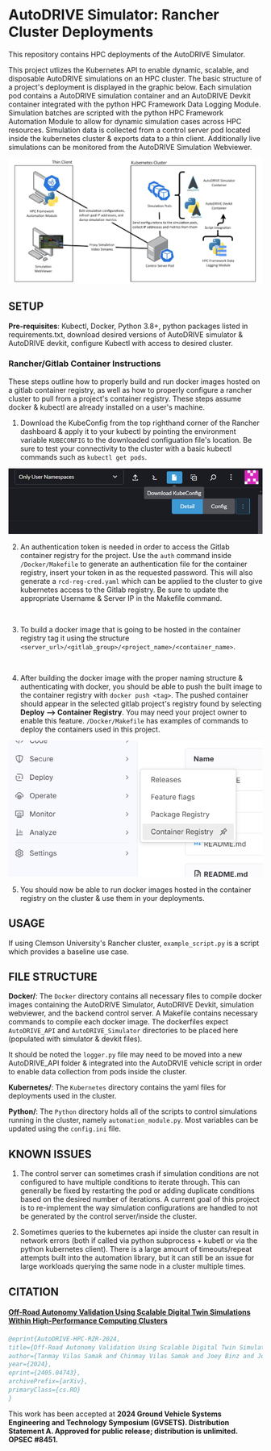 # AutoDRIVE Simulator: Rancher Cluster Deployments

This repository contains HPC deployments of the AutoDRIVE Simulator.

This project utlizes the Kubernetes API to enable dynamic, scalable, and disposable AutoDRIVE simulations on an HPC cluster. The basic structure of a project's deployment is displayed in the graphic below. Each simulation pod contains a AutoDRIVE simulation container and an AutoDRIVE Devkit container integrated with the python HPC Framework Data Logging Module. Simulation batches are scripted with the python HPC Framework Automation Module to allow for dynamic simulation cases across HPC resources. Simulation data is collected from a control server pod located inside the kubernetes cluster & exports data to a thin client. Additionally live simulations can be monitored from the AutoDRIVE Simulation Webviewer. 

![Workflow Diagram](/Media/hpc_system_overview.png)

## SETUP

**Pre-requisites**: Kubectl, Docker, Python 3.8+, python packages listed in requirements.txt, download desired versions
of AutoDRIVE simulator & AutoDRIVE devkit, configure Kubectl with access to desired cluster.
<!-- todo: add setup steps
- install k8
- install docker 
- install python & necessary packages
 - requirement.txt
- Download AutoDRIVE Devkit & Simulator
- Pull Dockerfiles -->

### Rancher/Gitlab Container Instructions

These steps outline how to properly build and run docker images hosted on a gitlab container registry, as well as how to properly configure a rancher cluster to pull from a project's container registry. These steps assume docker & kubectl are already installed on a user's machine.


1. Download the KubeConfig from the top righthand corner of the Rancher dashboard & apply it to your kubectl by pointing the environment variable ``` KUBECONFIG ``` to the downloaded configuation file's location. Be sure to test your connectivity to the cluster with a basic kubectl commands such as ``` kubectl get pods ```.

![KubeConfig Download](/Media/kubeconfig_download.png)
<br>

2. An authentication token is needed in order to access the Gitlab container registry for the project. Use the ``` auth ``` command inside ```/Docker/Makefile``` to generate an authentication file for the container registry, insert your token in as the requested password. This will also generate a ``` rcd-reg-cred.yaml ``` which can be applied to the cluster to give kubernetes access to the Gitlab registry. Be sure to update the appropriate Username & Server IP in the Makefile command.
<br>

3. To build a docker image that is going to be hosted in the container registry tag it using the structure ``` <server_url>/<gitlab_group>/<project_name>/<container_name> ```.
<br>

4. After building the docker image with the proper naming structure & authenticating with docker, you should be able to push the built image to the container registry with ``` docker push <tag> ```. The pushed container should appear in the selected gitlab project's registry found by selecting **Deploy --> Container Registry**. You may need your project owner to enable this feature. ```/Docker/Makefile``` has examples of commands to deploy the containers used in this project. 

![Container Registry](/Media/container_registry.png)
<br>

5. You should now be able to run docker images hosted in the container registry on the cluster & use them in your deployments.

## USAGE

If using Clemson University's Rancher cluster, ```example_script.py``` is a script which provides a baseline use case.

## FILE STRUCTURE

**Docker/**: The ```Docker``` directory contains all necessary files to compile docker images containing the AutoDRIVE
Simulator, AutoDRIVE Devkit, simulation webviewer, and the backend control server. A Makefile contains necessary commands
to compile each docker image. The dockerfiles expect ```AutoDRIVE_API``` and ```AutoDRIVE_Simulator``` directories to be
placed here (populated with simulator & devkit files). 

It should be noted the ```logger.py``` file may need to be moved into a new AutoDRIVE_API folder & integrated into the
AutoDRVIE vehicle script in order to enable data collection from pods inside the cluster.

**Kubernetes/**: The ```Kubernetes``` directory contains the yaml files for deployments used in the cluster. 

**Python/**: The ```Python``` directory holds all of the scripts to control simulations running in the cluster, namely
```automation_module.py```. Most variables can be updated using the ```config.ini``` file. 

## KNOWN ISSUES

1. The control server can sometimes crash if simulation conditions are not configured to have multiple conditions to iterate
through. This can generally be fixed by restarting the pod or adding duplicate conditions based on the desired number of
iterations. A current goal of this project is to re-implement the way simulation configurations are handled to not be
generated by the control server/inside the cluster.

2. Sometimes queries to the kubernetes api inside the cluster can result in network errors (both if called via python
subprocess + kubetl or via the python kubernetes client). There is a large amount of timeouts/repeat attempts built into
the automation library, but it can still be an issue for large workloads querying the same node in a cluster multiple 
times.

## CITATION

#### [Off-Road Autonomy Validation Using Scalable Digital Twin Simulations Within High-Performance Computing Clusters](https://arxiv.org/abs/2405.04743)
```bibtex
@eprint{AutoDRIVE-HPC-RZR-2024,
title={Off-Road Autonomy Validation Using Scalable Digital Twin Simulations Within High-Performance Computing Clusters}, 
author={Tanmay Vilas Samak and Chinmay Vilas Samak and Joey Binz and Jonathon Smereka and Mark Brudnak and David Gorsich and Feng Luo and Venkat Krovi},
year={2024},
eprint={2405.04743},
archivePrefix={arXiv},
primaryClass={cs.RO}
}
```
This work has been accepted at **2024 Ground Vehicle Systems Engineering and Technology Symposium (GVSETS). Distribution Statement A. Approved for public release; distribution is unlimited. OPSEC #8451.**
